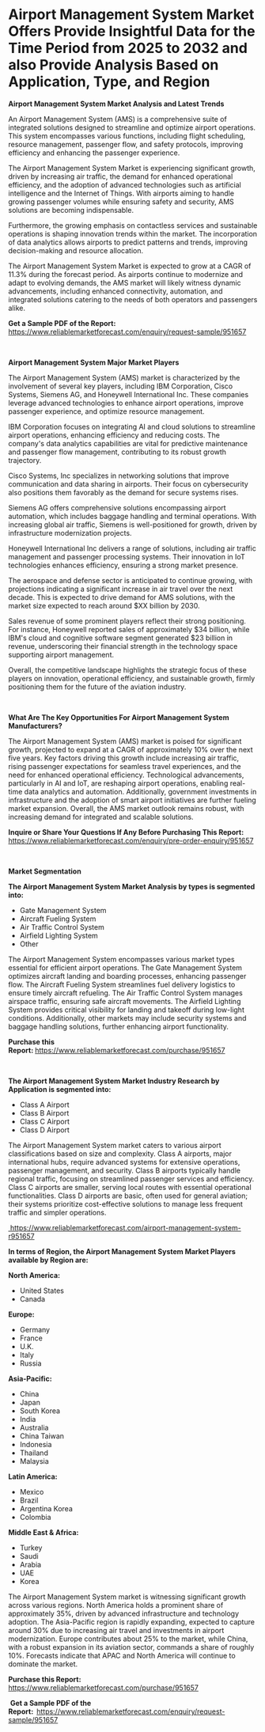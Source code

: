 <p><h1>Airport Management System Market Offers Provide Insightful Data for the Time Period from 2025 to 2032 and also Provide Analysis Based on Application, Type, and Region</h1></p><p><strong>Airport Management System Market Analysis and Latest Trends</strong></p>
<p><p>An Airport Management System (AMS) is a comprehensive suite of integrated solutions designed to streamline and optimize airport operations. This system encompasses various functions, including flight scheduling, resource management, passenger flow, and safety protocols, improving efficiency and enhancing the passenger experience.</p><p>The Airport Management System Market is experiencing significant growth, driven by increasing air traffic, the demand for enhanced operational efficiency, and the adoption of advanced technologies such as artificial intelligence and the Internet of Things. With airports aiming to handle growing passenger volumes while ensuring safety and security, AMS solutions are becoming indispensable. </p><p>Furthermore, the growing emphasis on contactless services and sustainable operations is shaping innovation trends within the market. The incorporation of data analytics allows airports to predict patterns and trends, improving decision-making and resource allocation.</p><p>The Airport Management System Market is expected to grow at a CAGR of 11.3% during the forecast period. As airports continue to modernize and adapt to evolving demands, the AMS market will likely witness dynamic advancements, including enhanced connectivity, automation, and integrated solutions catering to the needs of both operators and passengers alike.</p></p>
<p><strong>Get a Sample PDF of the Report:&nbsp;</strong> <a href="https://www.reliablemarketforecast.com/enquiry/request-sample/951657?utm_campaign=3546&utm_medium=2&utm_source=Github&utm_content=ia&utm_term=17042025&utm_id=airport-management-system">https://www.reliablemarketforecast.com/enquiry/request-sample/951657</a></p>
<p>&nbsp;</p>
<p><strong>Airport Management System Major Market Players</strong></p>
<p><p>The Airport Management System (AMS) market is characterized by the involvement of several key players, including IBM Corporation, Cisco Systems, Siemens AG, and Honeywell International Inc. These companies leverage advanced technologies to enhance airport operations, improve passenger experience, and optimize resource management.</p><p>IBM Corporation focuses on integrating AI and cloud solutions to streamline airport operations, enhancing efficiency and reducing costs. The company's data analytics capabilities are vital for predictive maintenance and passenger flow management, contributing to its robust growth trajectory.</p><p>Cisco Systems, Inc specializes in networking solutions that improve communication and data sharing in airports. Their focus on cybersecurity also positions them favorably as the demand for secure systems rises. </p><p>Siemens AG offers comprehensive solutions encompassing airport automation, which includes baggage handling and terminal operations. With increasing global air traffic, Siemens is well-positioned for growth, driven by infrastructure modernization projects.</p><p>Honeywell International Inc delivers a range of solutions, including air traffic management and passenger processing systems. Their innovation in IoT technologies enhances efficiency, ensuring a strong market presence.</p><p>The aerospace and defense sector is anticipated to continue growing, with projections indicating a significant increase in air travel over the next decade. This is expected to drive demand for AMS solutions, with the market size expected to reach around $XX billion by 2030.</p><p>Sales revenue of some prominent players reflect their strong positioning. For instance, Honeywell reported sales of approximately $34 billion, while IBM's cloud and cognitive software segment generated $23 billion in revenue, underscoring their financial strength in the technology space supporting airport management.</p><p>Overall, the competitive landscape highlights the strategic focus of these players on innovation, operational efficiency, and sustainable growth, firmly positioning them for the future of the aviation industry.</p></p>
<p>&nbsp;</p>
<p><strong>What Are The Key Opportunities For Airport Management System Manufacturers?</strong></p>
<p><p>The Airport Management System (AMS) market is poised for significant growth, projected to expand at a CAGR of approximately 10% over the next five years. Key factors driving this growth include increasing air traffic, rising passenger expectations for seamless travel experiences, and the need for enhanced operational efficiency. Technological advancements, particularly in AI and IoT, are reshaping airport operations, enabling real-time data analytics and automation. Additionally, government investments in infrastructure and the adoption of smart airport initiatives are further fueling market expansion. Overall, the AMS market outlook remains robust, with increasing demand for integrated and scalable solutions.</p></p>
<p><strong>Inquire or Share Your Questions If Any Before Purchasing This Report:</strong> <a href="https://www.reliablemarketforecast.com/enquiry/pre-order-enquiry/951657?utm_campaign=3546&utm_medium=2&utm_source=Github&utm_content=ia&utm_term=17042025&utm_id=airport-management-system">https://www.reliablemarketforecast.com/enquiry/pre-order-enquiry/951657</a></p>
<p>&nbsp;</p>
<p><strong>Market Segmentation</strong></p>
<p><strong>The Airport Management System Market Analysis by types is segmented into:</strong></p>
<p><ul><li>Gate Management System</li><li>Aircraft Fueling System</li><li>Air Traffic Control System</li><li>Airfield Lighting System</li><li>Other</li></ul></p>
<p><p>The Airport Management System encompasses various market types essential for efficient airport operations. The Gate Management System optimizes aircraft landing and boarding processes, enhancing passenger flow. The Aircraft Fueling System streamlines fuel delivery logistics to ensure timely aircraft refueling. The Air Traffic Control System manages airspace traffic, ensuring safe aircraft movements. The Airfield Lighting System provides critical visibility for landing and takeoff during low-light conditions. Additionally, other markets may include security systems and baggage handling solutions, further enhancing airport functionality.</p></p>
<p><strong>Purchase this Report:&nbsp;</strong><a href="https://www.reliablemarketforecast.com/purchase/951657?utm_campaign=3546&utm_medium=2&utm_source=Github&utm_content=ia&utm_term=17042025&utm_id=airport-management-system">https://www.reliablemarketforecast.com/purchase/951657</a></p>
<p>&nbsp;</p>
<p><strong>The Airport Management System Market Industry Research by Application is segmented into:</strong></p>
<p><ul><li>Class A Airport</li><li>Class B Airport</li><li>Class C Airport</li><li>Class D Airport</li></ul></p>
<p><p>The Airport Management System market caters to various airport classifications based on size and complexity. Class A airports, major international hubs, require advanced systems for extensive operations, passenger management, and security. Class B airports typically handle regional traffic, focusing on streamlined passenger services and efficiency. Class C airports are smaller, serving local routes with essential operational functionalities. Class D airports are basic, often used for general aviation; their systems prioritize cost-effective solutions to manage less frequent traffic and simpler operations.</p></p>
<p><a href="https://www.reliablemarketforecast.com/airport-management-system-r951657?utm_campaign=3546&utm_medium=2&utm_source=Github&utm_content=ia&utm_term=17042025&utm_id=airport-management-system">&nbsp;https://www.reliablemarketforecast.com/airport-management-system-r951657</a></p>
<p><strong>In terms of Region, the Airport Management System Market Players available by Region are:</strong></p>
<p>
    <p> <strong> North America: </strong>
        <ul>
            <li>United States</li>
            <li>Canada</li>
        </ul>
        </p> 
    <p> <strong> Europe: </strong>
        <ul>
            <li>Germany</li>
            <li>France</li>
            <li>U.K.</li>
            <li>Italy</li>
            <li>Russia</li>
        </ul>
        </p> 
    <p> <strong> Asia-Pacific: </strong>
        <ul>
            <li>China</li>
            <li>Japan</li>
            <li>South Korea</li>
            <li>India</li>
            <li>Australia</li>
            <li>China Taiwan</li>
            <li>Indonesia</li>
            <li>Thailand</li>
            <li>Malaysia</li>
        </ul>
        </p> 
    <p> <strong> Latin America: </strong>
        <ul>
            <li>Mexico</li>
            <li>Brazil</li>
            <li>Argentina Korea</li>
            <li>Colombia</li>
        </ul>
        </p> 
    <p> <strong> Middle East & Africa: </strong>
        <ul>
            <li>Turkey</li>
            <li>Saudi</li>
            <li>Arabia</li>
            <li>UAE</li>
            <li>Korea</li>
        </ul>
    </p>
    </p>
<p><p>The Airport Management System market is witnessing significant growth across various regions. North America holds a prominent share of approximately 35%, driven by advanced infrastructure and technology adoption. The Asia-Pacific region is rapidly expanding, expected to capture around 30% due to increasing air travel and investments in airport modernization. Europe contributes about 25% to the market, while China, with a robust expansion in its aviation sector, commands a share of roughly 10%. Forecasts indicate that APAC and North America will continue to dominate the market.</p></p>
<p><strong>Purchase this Report: </strong><a href="https://www.reliablemarketforecast.com/purchase/951657?utm_campaign=3546&utm_medium=2&utm_source=Github&utm_content=ia&utm_term=17042025&utm_id=airport-management-system">https://www.reliablemarketforecast.com/purchase/951657</a></p>
<p>&nbsp;<strong>Get a Sample PDF of the Report:&nbsp;&nbsp;</strong><a href="https://www.reliablemarketforecast.com/enquiry/request-sample/951657?utm_campaign=3546&utm_medium=2&utm_source=Github&utm_content=ia&utm_term=17042025&utm_id=airport-management-system">https://www.reliablemarketforecast.com/enquiry/request-sample/951657</a></p>
<p><strong></strong></p>
<p><p></p><p></p><p></p></p>